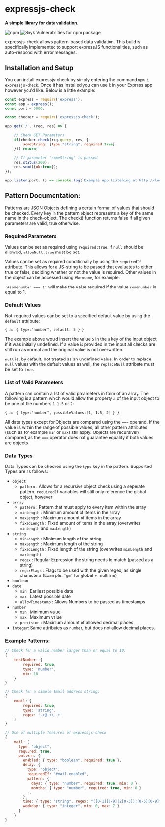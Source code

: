 # expressjs-check
**A simple library for data validation.**

![npm](https://img.shields.io/npm/v/expressjs-check)
![Snyk Vulnerabilities for npm package](https://img.shields.io/snyk/vulnerabilities/npm/expressjs-check)

expressjs-check allows pattern-based data validation. This build is specifically implemented to support expressJS functionalities, such as auto-respond with error messages.

## Installation and Setup
You can install expressjs-check by simply entering the command `npm i expressjs-check`. Once it has installed you can use it in your Express app however you'd like. Below is a little example:

```js
const express = require('express');
const app = express();
const port = 3000;

const checker = require('expressjs-check');

app.get('/', (req, res) => {

    // Check GET Parameters
    if(checker.check(req.query, res, {
        someString: {type:"string", required:true}
    })) return;

    // If parameter "someString" is passed
    res.status(200);
    res.send({ok:true});
});

app.listen(port, () => console.log(`Example app listening at http://localhost:${port}`));
```

## Pattern Documentation:
Patterns are JSON Objects defining a certain format of values that should be checked. Every key in the pattern object represents a key of the same name in the check-object. The check() function returns false if all given parameters are valid, true otherwise.

### Required Parameters
Values can be set as required using `required:true`.
If `null` should be allowed, `allowNull:true` must be set.

Values can be set as required conditionally by using the `requiredIf` attribute. This allows for a JS-string to be passed that evaluates to either true or false, deciding whether or not the value is required. Other values in the object can be accessed using `#keyname`, for example:

`'#somenumber === 1'` will make the value required if the value `somenumber` is equal to 1.

### Default Values
Not-required values can be set to a specified default value by using the `default` attribute:

`{ a: { type:"number", default: 5 } }`

The example above would insert the value `5` in the `a` key of the input object if it was initially undefined. If a value is provided in the input all checks are still run as normal and the original value is not overwritten.

`null` is, by default, not treated as an undefined value. In order to replace `null` values with the default values as well, the `replaceNull` attribute must be set to `true`.

### List of Valid Parameters
A pattern can contain a list of valid parameters in form of an array. The following is a pattern which would allow the property `a` of the input object to be one of the numbers `1`, `1.5` or `2`:

`{ a: { type:"number", possibleValues:[1, 1.5, 2] } }`

All data types except for Objects are compared using the `===` operand. If the value is within the range of possible values, all other pattern attributes (such as for example `min` or `max`) still apply.
Objects are recursively compared, as the `===` operator does not guarantee equality if both values are objects.

### Data Types
Data Types can be checked using the `type` key in the pattern. Supported Types are as follows:
 * `object`
   - `pattern` : Allows for a recursive object check using a seperate pattern. `requiredIf` variables will still only reference the global object, however
 * `array`
   - `pattern` : Pattern that must apply to every item within the array
   - `minLength` : Minimum amount of items in the array
   - `maxLength` : Maximum amount of items in the array
   - `fixedLength` : Fixed amount of items in the array (overwrites `minLength` and `maxLength`)
 * `string`
   - `minLength` : Minimum length of the string
   - `maxLength` : Maximum length of the string
   - `fixedLength` : Fixed length of the string (overwrites `minLength` and `maxLength`)
   - `regex` : Regular Expression the string needs to match (passed as a string)
   - `regexFlags` : Flags to be used with the given regex, as single characters (Example: `"gm"` for global + multiline)
 * `boolean`
 * `date`
   - `min` : Earliest possible date
   - `max` : Latest possible date
   - `allowTimestamp` : Allows Numbers to be passed as timestamps
 * `number`
   - `min` : Minimum value
   - `max` : Maximum value
   - `precision` : Maximum amount of allowed decimal places
 * `integer`: Same attributes as `number`, but does not allow decimal places.

### Example Patterns:
```js
// Check for a valid number larger than or equal to 10:
{
	testNumber: {
		required: true,
		type: 'number',
		min: 10
	}
}

// Check for a simple Email address string:
{
	email: {
		required: true,
		type: 'string',
		regex: '.+@.+\..+'
	}
}

// Use of multiple features of expressjs-check
{
    mail: {
      type: "object",
      required: true,
      pattern: {
        enabled: { type: "boolean", required: true },
        delay: {
          type: "object",
          requiredIf: "#mail.enabled",
          pattern: {
            days: { type: "number", required: true, min: 0 },
            months: { type: "number", required: true, min: 0 }
          },
        },
        time: { type: "string", regex: "([0-1][0-9]|2[0-3]):[0-5][0-9]" },
        weekday: { type: "integer", min: 0, max: 7 }
      }
    }
}
```
